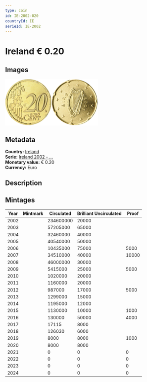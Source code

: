 ```yaml
---
type: coin
id: IE-2002-020
countryId: IE
serieId: IE-2002
---
```


# Ireland € 0.20

## Images

<img src="../../../Images/common-2002-020.webp" height="150" alt="Front image"><img src="Images/ireland-2002-020.webp" height="150" alt="Back image">

## Metadata

**Country:** [Ireland](../index.md)\
**Serie:** [Ireland 2002 - ...](index.md)\
**Monetary value:** € 0.20\
**Currency:** Euro

## Description

## Mintages

| Year | Mintmark | Circulated | Brilliant Uncirculated | Proof |
| ---- | -------- | ---------- | ---------------------- | ----- |
| 2002 |          | 234600000  | 20000                  |       |
| 2003 |          | 57205000   | 65000                  |       |
| 2004 |          | 32460000   | 40000                  |       |
| 2005 |          | 40540000   | 50000                  |       |
| 2006 |          | 10435000   | 75000                  | 5000  |
| 2007 |          | 34510000   | 40000                  | 10000 |
| 2008 |          | 46000000   | 30000                  |       |
| 2009 |          | 5415000    | 25000                  | 5000  |
| 2010 |          | 1020000    | 20000                  |       |
| 2011 |          | 1160000    | 20000                  |       |
| 2012 |          | 987000     | 17000                  | 5000  |
| 2013 |          | 1299000    | 15000                  |       |
| 2014 |          | 1195000    | 12000                  |       |
| 2015 |          | 1130000    | 10000                  | 1000  |
| 2016 |          | 130000     | 50000                  | 4000  |
| 2017 |          | 17115      | 8000                   |       |
| 2018 |          | 126030     | 6000                   |       |
| 2019 |          | 8000       | 8000                   | 1000  |
| 2020 |          | 8000       | 8000                   |       |
| 2021 |          | 0          | 0                      | 0     |
| 2022 |          | 0          | 0                      | 0     |
| 2023 |          | 0          | 0                      | 0     |
| 2024 |          | 0          | 0                      | 0     |
